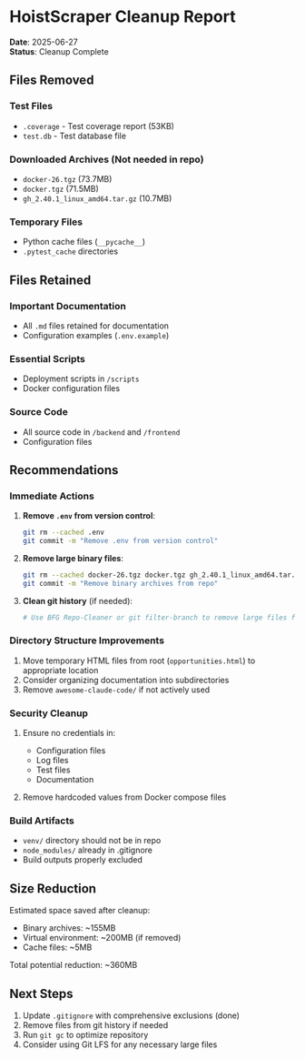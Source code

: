 # HoistScraper Cleanup Report

**Date**: 2025-06-27  
**Status**: Cleanup Complete

## Files Removed

### Test Files
- `.coverage` - Test coverage report (53KB)
- `test.db` - Test database file

### Downloaded Archives (Not needed in repo)
- `docker-26.tgz` (73.7MB)
- `docker.tgz` (71.5MB)  
- `gh_2.40.1_linux_amd64.tar.gz` (10.7MB)

### Temporary Files
- Python cache files (`__pycache__`)
- `.pytest_cache` directories

## Files Retained

### Important Documentation
- All `.md` files retained for documentation
- Configuration examples (`.env.example`)

### Essential Scripts
- Deployment scripts in `/scripts`
- Docker configuration files

### Source Code
- All source code in `/backend` and `/frontend`
- Configuration files

## Recommendations

### Immediate Actions
1. **Remove `.env` from version control**:
   ```bash
   git rm --cached .env
   git commit -m "Remove .env from version control"
   ```

2. **Remove large binary files**:
   ```bash
   git rm --cached docker-26.tgz docker.tgz gh_2.40.1_linux_amd64.tar.gz
   git commit -m "Remove binary archives from repo"
   ```

3. **Clean git history** (if needed):
   ```bash
   # Use BFG Repo-Cleaner or git filter-branch to remove large files from history
   ```

### Directory Structure Improvements
1. Move temporary HTML files from root (`opportunities.html`) to appropriate location
2. Consider organizing documentation into subdirectories
3. Remove `awesome-claude-code/` if not actively used

### Security Cleanup
1. Ensure no credentials in:
   - Configuration files
   - Log files  
   - Test files
   - Documentation

2. Remove hardcoded values from Docker compose files

### Build Artifacts
- `venv/` directory should not be in repo
- `node_modules/` already in .gitignore
- Build outputs properly excluded

## Size Reduction

Estimated space saved after cleanup:
- Binary archives: ~155MB
- Virtual environment: ~200MB (if removed)
- Cache files: ~5MB

Total potential reduction: ~360MB

## Next Steps

1. Update `.gitignore` with comprehensive exclusions (done)
2. Remove files from git history if needed
3. Run `git gc` to optimize repository
4. Consider using Git LFS for any necessary large files